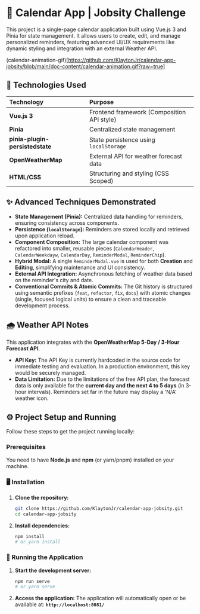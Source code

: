 # 📅 Calendar App | Jobsity Challenge

This project is a single-page calendar application built using Vue.js 3 and Pinia for state management. It allows users to create, edit, and manage personalized reminders, featuring advanced UI/UX requirements like dynamic styling and integration with an external Weather API.

(calendar-animation-gif)[https://github.com/KlaytonJr/calendar-app-jobsity/blob/main/doc-content/calendar-animation.gif?raw=true]

## 🚀 Technologies Used

| Technology | Purpose |
| :--- | :--- |
| **Vue.js 3** | Frontend framework (Composition API style) |
| **Pinia** | Centralized state management |
| **pinia-plugin-persistedstate** | State persistence using `localStorage` |
| **OpenWeatherMap** | External API for weather forecast data |
| **HTML/CSS** | Structuring and styling (CSS Scoped) |

## ✨ Advanced Techniques Demonstrated

* **State Management (Pinia):** Centralized data handling for reminders, ensuring consistency across components.
* **Persistence (`localStorage`):** Reminders are stored locally and retrieved upon application reload.
* **Component Composition:** The large calendar component was refactored into smaller, reusable pieces (`CalendarHeader`, `CalendarWeekdayw`, `CalendarDay`, `ReminderModal`, `ReminderChip`).
* **Hybrid Modal:** A single `ReminderModal.vue` is used for both **Creation** and **Editing**, simplifying maintenance and UI consistency.
* **External API Integration:** Asynchronous fetching of weather data based on the reminder's city and date.
* **Conventional Commits & Atomic Commits:** The Git history is structured using semantic prefixes (`feat`, `refactor`, `fix`, `docs`) with atomic changes (single, focused logical units) to ensure a clean and traceable development process.

## 🌧️ Weather API Notes

This application integrates with the **OpenWeatherMap 5-Day / 3-Hour Forecast API**.

* **API Key:** The API Key is currently hardcoded in the source code for immediate testing and evaluation. In a production environment, this key would be securely managed.
* **Data Limitation:** Due to the limitations of the free API plan, the forecast data is only available for the **current day and the next 4 to 5 days** (in 3-hour intervals). Reminders set far in the future may display a 'N/A' weather icon.

## ⚙️ Project Setup and Running

Follow these steps to get the project running locally:

### Prerequisites

You need to have **Node.js** and **npm** (or yarn/pnpm) installed on your machine.

### 🖥️ Installation

1.  **Clone the repository:**
    ```bash
    git clone https://github.com/KlaytonJr/calendar-app-jobsity.git
    cd calendar-app-jobsity
    ```

2.  **Install dependencies:**
    ```bash
    npm install
    # or yarn install
    ```

### 🚀 Running the Application

1.  **Start the development server:**
    ```bash
    npm run serve
    # or yarn serve
    ```

2.  **Access the application:**
    The application will automatically open or be available at:
    **`http://localhost:8081/`**